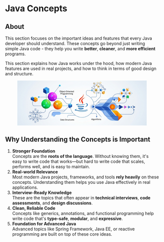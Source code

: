# Java Concepts

## About

This section focuses on the important ideas and features that every Java developer should understand. These concepts go beyond just writing simple Java code - they help you write **better**, **cleaner**, and **more efficient** programs.

This section explains how Java works under the hood, how modern Java features are used in real projects, and how to think in terms of good design and structure.

<figure><img src="../../.gitbook/assets/java-concepts-1.jpeg" alt=""><figcaption></figcaption></figure>

## **Why Understanding the Concepts is Important**

1. **Stronger Foundation**\
   Concepts are the **roots of the language**. Without knowing them, it's easy to write code that works—but hard to write code that scales, performs well, and is easy to maintain.
2. **Real-world Relevance**\
   Most modern Java projects, frameworks, and tools **rely heavily** on these concepts. Understanding them helps you use Java effectively in real applications.
3. **Interview-Ready Knowledge**\
   These are the topics that often appear in **technical interviews**, **code assessments**, and **design discussions**.
4. **Clean, Reliable Code**\
   Concepts like generics, annotations, and functional programming help write code that's **type-safe**, **modular**, and **expressive**.
5. **Foundation for Advanced Java**\
   Advanced topics like Spring Framework, Java EE, or reactive programming are built on top of these core ideas.
